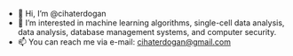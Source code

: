 - 👋 Hi, I’m @cihaterdogan
- 👀 I’m interested in machine learning algorithms, single-cell data analysis, data analysis, database management systems,  and computer security.
- 📫 You can reach me via e-mail: cihaterdogan@gmail.com

<!---
cihaterdogan/cihaterdogan is a ✨ special ✨ repository because its `README.md` (this file) appears on your GitHub profile.
You can click the Preview link to take a look at your changes.
--->
